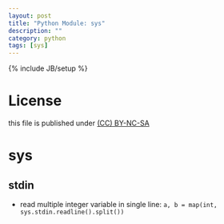 ```yaml
---
layout: post
title: "Python Module: sys"
description: ""
category: python
tags: [sys]
---
```

{% include JB/setup %}
# License
this file is published under [(CC) BY-NC-SA](http://creativecommons.org/licenses/by-nc-sa/3.0/)

# sys
## stdin
* read multiple integer variable in single line: `a, b = map(int, sys.stdin.readline().split())`
